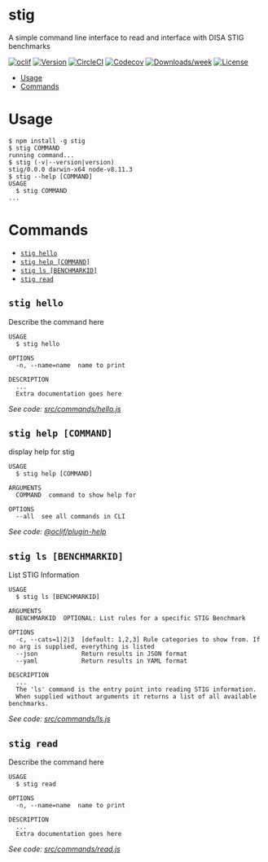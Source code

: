 stig
====

A simple command line interface to read and interface with DISA STIG benchmarks

[![oclif](https://img.shields.io/badge/cli-oclif-brightgreen.svg)](https://oclif.io)
[![Version](https://img.shields.io/npm/v/stig.svg)](https://npmjs.org/package/stig)
[![CircleCI](https://circleci.com/gh/defionscode/stig-cli/tree/master.svg?style=shield)](https://circleci.com/gh/defionscode/stig-cli/tree/master)
[![Codecov](https://codecov.io/gh/defionscode/stig-cli/branch/master/graph/badge.svg)](https://codecov.io/gh/defionscode/stig-cli)
[![Downloads/week](https://img.shields.io/npm/dw/stig.svg)](https://npmjs.org/package/stig)
[![License](https://img.shields.io/npm/l/stig.svg)](https://github.com/defionscode/stig-cli/blob/master/package.json)

<!-- toc -->
* [Usage](#usage)
* [Commands](#commands)
<!-- tocstop -->
# Usage
<!-- usage -->
```sh-session
$ npm install -g stig
$ stig COMMAND
running command...
$ stig (-v|--version|version)
stig/0.0.0 darwin-x64 node-v8.11.3
$ stig --help [COMMAND]
USAGE
  $ stig COMMAND
...
```
<!-- usagestop -->
# Commands
<!-- commands -->
* [`stig hello`](#stig-hello)
* [`stig help [COMMAND]`](#stig-help-command)
* [`stig ls [BENCHMARKID]`](#stig-ls-benchmarkid)
* [`stig read`](#stig-read)

## `stig hello`

Describe the command here

```
USAGE
  $ stig hello

OPTIONS
  -n, --name=name  name to print

DESCRIPTION
  ...
  Extra documentation goes here
```

_See code: [src/commands/hello.js](https://github.com/defionscode/stig-cli/blob/v0.0.0/src/commands/hello.js)_

## `stig help [COMMAND]`

display help for stig

```
USAGE
  $ stig help [COMMAND]

ARGUMENTS
  COMMAND  command to show help for

OPTIONS
  --all  see all commands in CLI
```

_See code: [@oclif/plugin-help](https://github.com/oclif/plugin-help/blob/v2.1.0/src/commands/help.ts)_

## `stig ls [BENCHMARKID]`

List STIG Information

```
USAGE
  $ stig ls [BENCHMARKID]

ARGUMENTS
  BENCHMARKID  OPTIONAL: List rules for a specific STIG Benchmark

OPTIONS
  -c, --cats=1|2|3  [default: 1,2,3] Rule categories to show from. If no arg is supplied, everything is listed
  --json            Return results in JSON format
  --yaml            Return results in YAML format

DESCRIPTION
  ...
  The 'ls' command is the entry point into reading STIG information.
  When supplied without arguments it returns a list of all available benchmarks.
```

_See code: [src/commands/ls.js](https://github.com/defionscode/stig-cli/blob/v0.0.0/src/commands/ls.js)_

## `stig read`

Describe the command here

```
USAGE
  $ stig read

OPTIONS
  -n, --name=name  name to print

DESCRIPTION
  ...
  Extra documentation goes here
```

_See code: [src/commands/read.js](https://github.com/defionscode/stig-cli/blob/v0.0.0/src/commands/read.js)_
<!-- commandsstop -->
